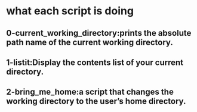 # what each script is doing
## 0-current_working_directory:prints the absolute path name of the current working directory.
## 1-listit:Display the contents list of your current directory.
## 2-bring_me_home:a script that changes the working directory to the user’s home directory.
